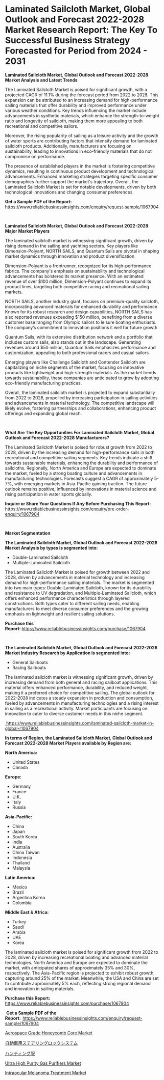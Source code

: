 <p><h1>Laminated Sailcloth Market, Global Outlook and Forecast 2022-2028 Market Research Report: The Key To Successful Business Strategy Forecasted for Period from 2024 - 2031</h1></p><p><strong>Laminated Sailcloth Market, Global Outlook and Forecast 2022-2028 Market Analysis and Latest Trends</strong></p>
<p><p>The Laminated Sailcloth Market is poised for significant growth, with a projected CAGR of 11.1% during the forecast period from 2022 to 2028. This expansion can be attributed to an increasing demand for high-performance sailing materials that offer durability and improved performance under various weather conditions. Key trends influencing the market include advancements in synthetic materials, which enhance the strength-to-weight ratio and longevity of sailcloth, making them more appealing to both recreational and competitive sailors.</p><p>Moreover, the rising popularity of sailing as a leisure activity and the growth of water sports are contributing factors that intensify demand for laminated sailcloth products. Additionally, manufacturers are focusing on sustainability, leading to innovations in eco-friendly materials that do not compromise on performance.</p><p>The presence of established players in the market is fostering competitive dynamics, resulting in continuous product development and technological advancements. Enhanced marketing strategies targeting specific consumer demographics further support the market's trajectory. Overall, the Laminated Sailcloth Market is set for notable developments, driven by both technological innovations and changing consumer preferences.</p></p>
<p><strong>Get a Sample PDF of the Report:&nbsp;</strong> <a href="https://www.reliablebusinessinsights.com/enquiry/request-sample/1067904">https://www.reliablebusinessinsights.com/enquiry/request-sample/1067904</a></p>
<p>&nbsp;</p>
<p><strong>Laminated Sailcloth Market, Global Outlook and Forecast 2022-2028 Major Market Players</strong></p>
<p><p>The laminated sailcloth market is witnessing significant growth, driven by rising demand in the sailing and yachting sectors. Key players like Dimension-Polyant, NORTH SAILS, and Quantum Sails are pivotal in shaping market dynamics through innovation and product diversification.</p><p>Dimension-Polyant is a frontrunner, recognized for its high-performance fabrics. The company's emphasis on sustainability and technological advancements has bolstered its market presence. With an estimated revenue of over $100 million, Dimension-Polyant continues to expand its product lines, targeting both competitive racing and recreational sailing markets.</p><p>NORTH SAILS, another industry giant, focuses on premium-quality sailcloth, incorporating advanced materials for enhanced durability and performance. Known for its robust research and design capabilities, NORTH SAILS has also reported revenues exceeding $150 million, benefiting from a diverse customer base ranging from Olympic sailors to leisure boating enthusiasts. The company’s commitment to innovation positions it well for future growth.</p><p>Quantum Sails, with its extensive distribution network and a portfolio that includes custom sails, also stands out in the landscape. Generating revenues around $50 million, Quantum Sails emphasizes performance and customization, appealing to both professional racers and casual sailors.</p><p>Emerging players like Challenge Sailcloth and Contender Sailcloth are capitalizing on niche segments of the market, focusing on innovative products like lightweight and high-strength materials. As the market trends towards sustainability, these companies are anticipated to grow by adopting eco-friendly manufacturing practices.</p><p>Overall, the laminated sailcloth market is projected to expand substantially from 2022 to 2028, propelled by increasing participation in sailing activities and advancements in material technology. The competitive landscape will likely evolve, fostering partnerships and collaborations, enhancing product offerings and expanding global reach.</p></p>
<p>&nbsp;</p>
<p><strong>What Are The Key Opportunities For Laminated Sailcloth Market, Global Outlook and Forecast 2022-2028 Manufacturers?</strong></p>
<p><p>The Laminated Sailcloth Market is poised for robust growth from 2022 to 2028, driven by the increasing demand for high-performance sails in both recreational and competitive sailing segments. Key trends indicate a shift towards sustainable materials, enhancing the durability and performance of sailcloths. Regionally, North America and Europe are expected to dominate the market, fueled by a strong boating culture and advancements in manufacturing technologies. Forecasts suggest a CAGR of approximately 5-7%, with emerging markets in Asia-Pacific gaining traction. The future outlook remains positive, influenced by innovations in material science and rising participation in water sports globally.</p></p>
<p><strong>Inquire or Share Your Questions If Any Before Purchasing This Report:</strong> <a href="https://www.reliablebusinessinsights.com/enquiry/pre-order-enquiry/1067904">https://www.reliablebusinessinsights.com/enquiry/pre-order-enquiry/1067904</a></p>
<p>&nbsp;</p>
<p><strong>Market Segmentation</strong></p>
<p><strong>The Laminated Sailcloth Market, Global Outlook and Forecast 2022-2028 Market Analysis by types is segmented into:</strong></p>
<p><ul><li>Double-Laminated Sailcloth</li><li>Multiple-Laminated Sailcloth</li></ul></p>
<p><p>The Laminated Sailcloth Market is poised for growth between 2022 and 2028, driven by advancements in material technology and increasing demand for high-performance sailing materials. The market is segmented into two main types: Double-Laminated Sailcloth, known for its durability and resistance to UV degradation, and Multiple-Laminated Sailcloth, which offers enhanced performance characteristics through layered constructions. Both types cater to different sailing needs, enabling manufacturers to meet diverse consumer preferences and the growing emphasis on lightweight and resilient sailing solutions.</p></p>
<p><strong>Purchase this Report:&nbsp;</strong><a href="https://www.reliablebusinessinsights.com/purchase/1067904">https://www.reliablebusinessinsights.com/purchase/1067904</a></p>
<p>&nbsp;</p>
<p><strong>The Laminated Sailcloth Market, Global Outlook and Forecast 2022-2028 Market Industry Research by Application is segmented into:</strong></p>
<p><ul><li>General Sailboats</li><li>Racing Sailboats</li></ul></p>
<p><p>The laminated sailcloth market is witnessing significant growth, driven by increasing demand from both general and racing sailboat applications. This material offers enhanced performance, durability, and reduced weight, making it a preferred choice for competitive sailing. The global outlook for 2022-2028 indicates a steady expansion in production and consumption, fueled by advancements in manufacturing technologies and a rising interest in sailing as a recreational activity. Market participants are focusing on innovation to cater to diverse customer needs in this niche segment.</p></p>
<p><a href="https://www.reliablebusinessinsights.com/laminated-sailcloth-market-in-global-r1067904">&nbsp;https://www.reliablebusinessinsights.com/laminated-sailcloth-market-in-global-r1067904</a></p>
<p><strong>In terms of Region, the Laminated Sailcloth Market, Global Outlook and Forecast 2022-2028 Market Players available by Region are:</strong></p>
<p>
    <p> <strong> North America: </strong>
        <ul>
            <li>United States</li>
            <li>Canada</li>
        </ul>
        </p> 
    <p> <strong> Europe: </strong>
        <ul>
            <li>Germany</li>
            <li>France</li>
            <li>U.K.</li>
            <li>Italy</li>
            <li>Russia</li>
        </ul>
        </p> 
    <p> <strong> Asia-Pacific: </strong>
        <ul>
            <li>China</li>
            <li>Japan</li>
            <li>South Korea</li>
            <li>India</li>
            <li>Australia</li>
            <li>China Taiwan</li>
            <li>Indonesia</li>
            <li>Thailand</li>
            <li>Malaysia</li>
        </ul>
        </p> 
    <p> <strong> Latin America: </strong>
        <ul>
            <li>Mexico</li>
            <li>Brazil</li>
            <li>Argentina Korea</li>
            <li>Colombia</li>
        </ul>
        </p> 
    <p> <strong> Middle East & Africa: </strong>
        <ul>
            <li>Turkey</li>
            <li>Saudi</li>
            <li>Arabia</li>
            <li>UAE</li>
            <li>Korea</li>
        </ul>
    </p>
    </p>
<p><p>The laminated sailcloth market is poised for significant growth from 2022 to 2028, driven by increasing recreational boating and advanced material technologies. North America and Europe are expected to dominate the market, with anticipated shares of approximately 35% and 30%, respectively. The Asia-Pacific region is projected to exhibit robust growth, capturing around 25% of the market. Meanwhile, the USA and China are set to contribute approximately 5% each, reflecting strong regional demand and innovation in sailing materials.</p></p>
<p><strong>Purchase this Report: </strong><a href="https://www.reliablebusinessinsights.com/purchase/1067904">https://www.reliablebusinessinsights.com/purchase/1067904</a></p>
<p>&nbsp;<strong>Get a Sample PDF of the Report:&nbsp;&nbsp;</strong><a href="https://www.reliablebusinessinsights.com/enquiry/request-sample/1067904">https://www.reliablebusinessinsights.com/enquiry/request-sample/1067904</a></p>
<p><strong></strong></p>
<p><p><a href="https://issuu.com/reportprime-2/docs/aerospace-grade-honeycomb-core-mark_d7c46d5cf54a74">Aerospace Grade Honeycomb Core Market</a></p><p><a href="https://medium.com/@stellaca2cz/%E8%87%AA%E5%8B%95%E8%BB%8A%E3%82%B9%E3%83%86%E3%82%A2%E3%83%AA%E3%83%B3%E3%82%B0%E3%83%AD%E3%83%83%E3%82%AF%E3%82%B7%E3%82%B9%E3%83%86%E3%83%A0%E5%B8%82%E5%A0%B4%E3%81%AE%E8%A6%8F%E6%A8%A1-%E5%B8%82%E5%A0%B4%E3%82%BB%E3%82%B0%E3%83%A1%E3%83%B3%E3%83%86%E3%83%BC%E3%82%B7%E3%83%A7%E3%83%B3-%E5%B8%82%E5%A0%B4%E5%8B%95%E5%90%91%E3%81%8A%E3%82%88%E3%81%B32031%E5%B9%B4%E3%81%BE%E3%81%A7%E3%81%AE%E6%88%90%E9%95%B7%E5%88%86%E6%9E%90%E4%BA%88%E6%B8%AC-418d3b068077">自動車用ステアリングロックシステム</a></p><p><a href="https://medium.com/@stellaca2cz/%E7%8B%A9%E7%8C%9F%E6%9C%8D%E5%B8%82%E5%A0%B4%E3%81%AE%E6%88%A6%E7%95%A5%E7%9A%84%E3%82%A4%E3%83%B3%E3%82%B5%E3%82%A4%E3%83%88-%E7%8B%A9%E7%8C%9F%E6%9C%8D%E6%A5%AD%E7%95%8C%E3%81%AB%E3%81%8A%E3%81%91%E3%82%8B%E8%A3%BD%E5%93%81%E3%81%AE%E9%80%B2%E5%8C%96%E3%81%A8%E5%B8%82%E5%A0%B4%E3%82%BB%E3%82%B0%E3%83%A1%E3%83%B3%E3%83%88%E5%8C%96-5c0f5cf27d27">ハンティング服</a></p><p><a href="https://issuu.com/reportprime-2/docs/ultra-high-purity-gas-purifiers-mar_0142c860861711">Ultra High Purity Gas Purifiers Market</a></p><p><a href="https://www.linkedin.com/pulse/intraocular-melanoma-treatment-market-size-growth-trends-statistics-sjqtc?trackingId=lW0BEO6GSy2u%2BVc%2FaMr6jA%3D%3D">Intraocular Melanoma Treatment Market</a></p></p>
